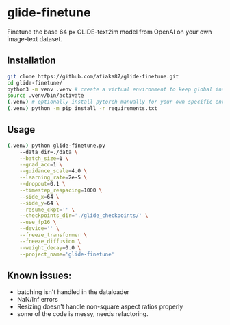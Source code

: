 # glide-finetune

Finetune the base 64 px GLIDE-text2im model from OpenAI on your own image-text dataset.

## Installation
```sh
git clone https://github.com/afiaka87/glide-finetune.git
cd glide-finetune/
python3 -m venv .venv # create a virtual environment to keep global install clean.
source .venv/bin/activate
(.venv) # optionally install pytorch manually for your own specific env first...
(.venv) python -m pip install -r requirements.txt
```

## Usage
```sh
(.venv) python glide-finetune.py 
    --data_dir=./data \
    --batch_size=1 \
    --grad_acc=1 \
    --guidance_scale=4.0 \
    --learning_rate=2e-5 \
    --dropout=0.1 \
    --timestep_respacing=1000 \
    --side_x=64 \
    --side_y=64 \
    --resume_ckpt='' \
    --checkpoints_dir='./glide_checkpoints/' \
    --use_fp16 \
    --device='' \
    --freeze_transformer \
    --freeze_diffusion \
    --weight_decay=0.0 \
    --project_name='glide-finetune'
```


## Known issues:
- batching isn't handled in the dataloader
- NaN/Inf errors
- Resizing doesn't handle non-square aspect ratios properly
- some of the code is messy, needs refactoring.